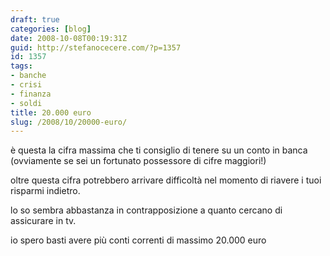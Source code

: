 ```yaml
---
draft: true
categories: [blog]
date: 2008-10-08T00:19:31Z
guid: http://stefanocecere.com/?p=1357
id: 1357
tags:
- banche
- crisi
- finanza
- soldi
title: 20.000 euro
slug: /2008/10/20000-euro/
---
```


è questa la cifra massima che ti consiglio di tenere su un conto in banca (ovviamente se sei un fortunato possessore di cifre maggiori!)
  
oltre questa cifra potrebbero arrivare difficoltà nel momento di riavere i tuoi risparmi indietro.

lo so sembra abbastanza in contrapposizione a quanto cercano di assicurare in tv.

io spero basti avere più conti correnti di massimo 20.000 euro